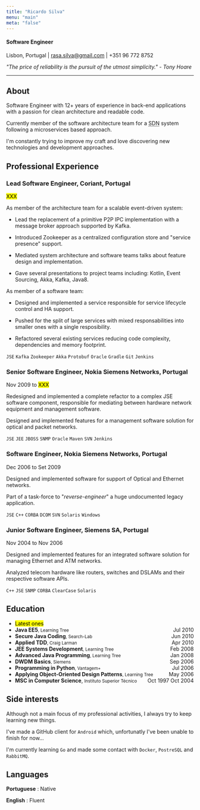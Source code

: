 ```yaml
---
title: "Ricardo Silva"
menu: "main"
meta: "false"
---
```


#### Software Engineer

<span class="fa fa-map-marker"> Lisbon, Portugal  |</i>
<span class="fa fa-envelope">   rasa.silva@gmail.com  |</i>
<span class="fa fa-mobile-phone">   +351 96 772 8752</i>

_"The price of reliability is the pursuit of the utmost simplicity." - Tony Hoare_

---

## About

Software Engineer with 12+ years of experience in back-end applications with a passion for clean architecture and readable code.

Currently member of the software architecture team for a <acronym title="Software Defined Networking">SDN</acronym> system following a microservices based approach.

I'm constantly trying to improve my craft and love discovering new technologies and development approaches. 

## Professional Experience

### Lead Software Engineer, Coriant, Portugal
<mark><time>XXX</time></mark>

As member of the architecture team for a scalable event-driven system:

- Lead the replacement of a primitive P2P IPC implementation with a message broker approach supported by Kafka.

- Introduced Zookeeper as a centralized configuration store and "service presence" support.

- Mediated system architecture and software teams talks about feature design and implementation. 

- Gave several presentations to project teams including: Kotlin, Event Sourcing, Akka, Kafka, Java8.

As member of a software team:

- Designed and implemented a service responsible for service lifecycle control and HA support.

- Pushed for the split of large services with mixed responsabilities into smaller ones with a single resposibility.

- Refactored several existing services reducing code complexity, dependencies and memory footprint.

`JSE` `Kafka` `Zookeeper` `Akka` `Protobuf` `Oracle` `Gradle` `Git` `Jenkins`

### Senior Software Engineer, Nokia Siemens Networks, Portugal
<time>Nov 2009 to <mark>XXX</mark></time>

Redesigned and implemented a complete refactor to a complex JSE software component, responsible for mediating between hardware network equipment and management software.

Designed and implemented features for a management software solution for optical and packet networks.

`JSE` `JEE` `JBOSS` `SNMP` `Oracle` `Maven` `SVN` `Jenkins`

### Software Engineer, Nokia Siemens Networks, Portugal
<time>Dec 2006 to Set 2009</time>
 
Designed and implemented software for support of Optical and Ethernet networks.

Part of a task-force to "_reverse-engineer_" a huge undocumented legacy application.

`JSE` `C++` `CORBA` `DCOM` `SVN` `Solaris` `Windows`

### Junior Software Engineer, Siemens SA, Portugal
<time>Nov 2004 to Nov 2006</time>

Designed and implemented features for an integrated software solution for managing Ethernet and ATM networks.

Analyzed telecom hardware like routers, switches and DSLAMs and their respective software APIs.

`C++` `JSE` `SNMP` `CORBA` `ClearCase` `Solaris`


## Education

- <mark>Latest ones</mark>
- **Java EE5**<small>, Learning Tree</small>
<time style="float: right">Jul 2010</time>
- **Secure Java Coding**<small>, Search-Lab</small>
<time style="float: right">Jun 2010</time>
- **Applied TDD**<small>, Craig Larman</small>
<time style="float: right">Apr 2010</time>
- **JEE Systems Development**<small>, Learning Tree</small>
<time style="float: right">Feb 2008</time>
- **Advanced Java Programming**<small>, Learning Tree</small> 
<time style="float: right">Jan 2008</time>
- **DWDM Basics**<small>, Siemens</small>
<time style="float: right">Sep 2006</time> 
- **Programming in Python**<small>, Vantagem+</small>
<time style="float: right">Jul 2006</time> 
- **Applying Object-Oriented Design Patterns**<small>, Learning Tree </small>
<time style="float: right">May 2006 </time>
- **MSC in Computer Science**, <small>Instituto Superior Técnico</small>
<time style="float: right">Oct 1997 <span class="fa fa-arrow-right"></span> Oct 2004</time>

## Side interests

Although not a main focus of my professional activities, I always try to keep learning new things.

I've made a GitHub client for `Android` which, unfortunatly I've been unable to finish for now...

I'm currently learning `Go` and made some contact with `Docker`, `PostreSQL` and `RabbitMQ`.


## Languages

**Portuguese**
: Native

**English**
: Fluent